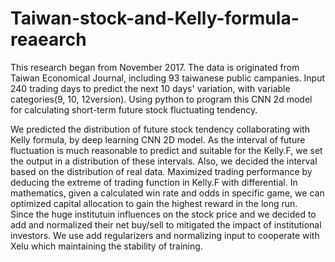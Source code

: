# Taiwan-stock-and-Kelly-formula-reaearch
  This research began from November 2017.
  The data is originated from Taiwan Economical Journal, including 93 taiwanese public campanies.
  Input 240 trading days to predict the next 10 days' variation, with variable categories(9, 10, 12version).
  Using python to program this CNN 2d model for calculating short-term future stock fluctuating tendency.
  
  We predicted the distribution of future stock tendency collaborating with Kelly formula, by deep learning CNN 2D model.
  As the interval of future fluctuation is much reasonable to predict and suitable for the Kelly.F, we set the output in a distribution of these intervals. Also, we decided the interval based on the distribution of real data.
  Maximized trading performance by deducing the extreme of trading function in Kelly.F with differential. In mathematics, given a calculated win rate and odds in specific game, we can optimized capital allocation to gain the highest reward in the long run.  
  Since the huge institutuin influences on the stock price and we decided to add and normalized their net buy/sell to mitigated the impact of institutional investors.
  We use add regularizers and normalizing input to cooperate with Xelu which maintaining the stability of training.
